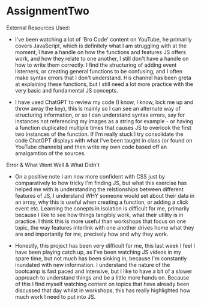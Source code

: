 # AssignmentTwo

External Resources Used:

- I've been watching a lot of 'Bro Code' content on YouTube, he primarily covers JavaScript, which is definitely what I am struggling with at the moment, I have a handle on how the functions and features JS offers work, and how they relate to one another, I still don't have a handle on how to write them correctly. I find the structuring of adding event listerners, or creating general functions to be confusing, and I often make syntax errors that I don't understand. His channel has been greta at explaining these functions, but I still need a lot more practice with the very basic and fundamental JS concepts.
  
- I have used ChatGPT to review my code (I know, I know, lock me up and throw away the key), this is mainly so I can see an alternate way of structuring information, or so I can understand syntax errors, say for instances not referencing my images as a string for example - or having a function duplicated multiple times that causes JS to overlook the first two instances of the function. If I'm really stuck I try consolidate the code ChatGPT displays with what I've been taught in class (or found on YouTube channels) and then write my own code based off an amalgamtion of the sources.

Error & What Went Well & What Didn't

- On a positive note I am now more confident with CSS just by comparatively to how tricky I'm finding JS, but what this exercise has helped me with is understanding the relstionships between different features of JS, I understand WHY someone would set about their data in an array, why this is useful when creating a function, or adding a click event etc. Learning the conepts in isolation is difficult for me, primarily because I like to see how things tangibly work, what their utility is in practice. I think this is more useful than workshops that focus on one topic, the way features interlink with one another drives home what they are and importantly for me, precisely how and why they work.

- Honestly, this project has been very difficult for me, this last week I feel I have been playing catch up, as I've been watching JS videos in my spare time, but not much has been sinking in, because I'm constantly inundated with new information. I understand the nature of the bootcamp is fast paced and intensive, but I like to have a bit of a slower approach to understand things and be a little more hands on. Because of this I find myself watching content on topics that have already been discussed that day whilst in workshops, this has really highlighted how much work I need to put into JS.
